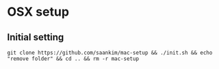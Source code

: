# OSX setup

## Initial setting
```
git clone https://github.com/saankim/mac-setup && ./init.sh && echo "remove folder" && cd .. && rm -r mac-setup
```